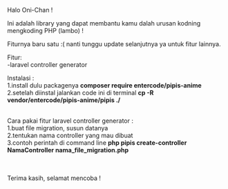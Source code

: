 Halo Oni-Chan !<br>

Ini adalah library yang dapat membantu kamu dalah urusan kodning mengkoding PHP (lambo) !<br>

Fiturnya baru satu :( nanti tunggu update selanjutnya ya untuk fitur lainnya.<br>

Fitur:<br>
-laravel controller generator
<br>

Instalasi :<br>
1.install dulu packagenya **composer require entercode/pipis-anime** <br>
2.setelah diinstal jalankan code ini di terminal **cp -R vendor/entercode/pipis-anime/pipis ./**<br>
<br>

Cara pakai fitur laravel controller generator :<br>
1.buat file migration, susun datanya<br>
2.tentukan nama controller yang mau dibuat<br>
3.contoh perintah di command line **php pipis create-controller NamaController nama_file_migration.php**<br>

<br><br>
Terima kasih, selamat mencoba !
